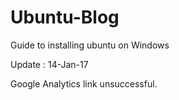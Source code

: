# Ubuntu-Blog
Guide to installing ubuntu on Windows 

Update : 14-Jan-17

Google Analytics link unsuccessful.
